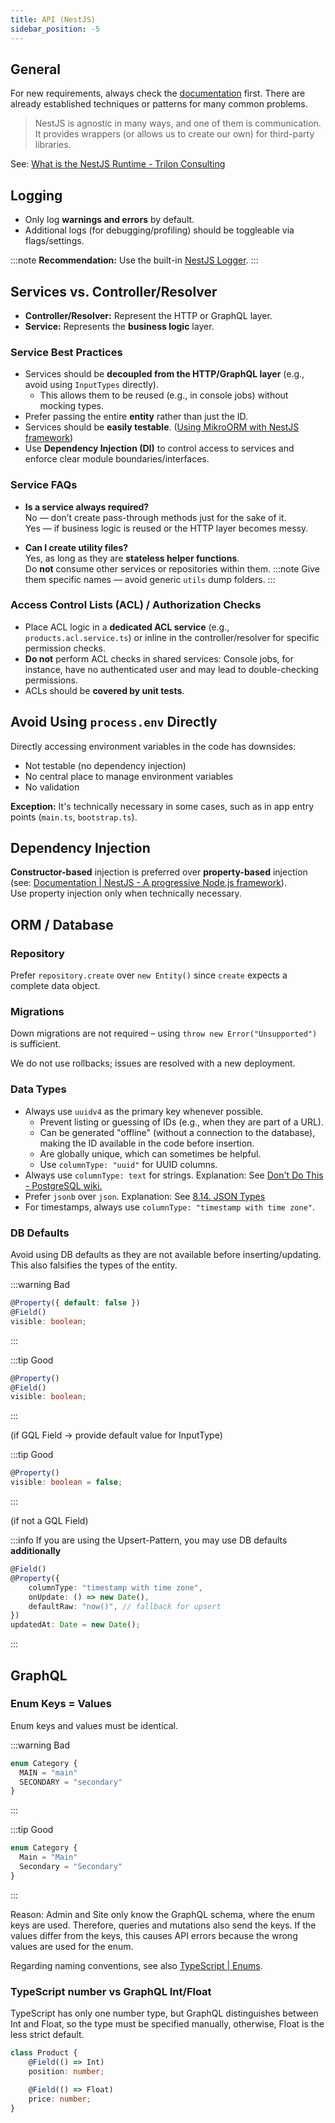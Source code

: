 ```yaml
---
title: API (NestJS)
sidebar_position: -5
---
```


## General

For new requirements, always check the [documentation](https://docs.nestjs.com/) first. There are already established techniques or patterns for many common problems.

> NestJS is agnostic in many ways, and one of them is communication. It provides wrappers (or allows us to create our own) for third-party libraries.

See: [What is the NestJS Runtime - Trilon Consulting](https://trilon.io/blog/what-is-the-nestjs-runtime)

## Logging

-   Only log **warnings and errors** by default.
-   Additional logs (for debugging/profiling) should be toggleable via flags/settings.

:::note
**Recommendation:** Use the built-in [NestJS Logger](https://docs.nestjs.com/techniques/logger).
:::

## Services vs. Controller/Resolver

-   **Controller/Resolver:** Represent the HTTP or GraphQL layer.
-   **Service:** Represents the **business logic** layer.

### Service Best Practices

-   Services should be **decoupled from the HTTP/GraphQL layer** (e.g., avoid using `InputTypes` directly).
    -   This allows them to be reused (e.g., in console jobs) without mocking types.
-   Prefer passing the entire **entity** rather than just the ID.
-   Services should be **easily testable**. ([Using MikroORM with NestJS framework](https://mikro-orm.io/docs/usage-with-nestjs#testing))
-   Use **Dependency Injection (DI)** to control access to services and enforce clear module boundaries/interfaces.

### Service FAQs

-   **Is a service always required?**  
    No — don’t create pass-through methods just for the sake of it.  
    Yes — if business logic is reused or the HTTP layer becomes messy.

-   **Can I create utility files?**  
    Yes, as long as they are **stateless helper functions**.  
    Do **not** consume other services or repositories within them.
    :::note
    Give them specific names — avoid generic `utils` dump folders.
    :::

### Access Control Lists (ACL) / Authorization Checks

-   Place ACL logic in a **dedicated ACL service** (e.g., `products.acl.service.ts`) or inline in the controller/resolver for specific permission checks.
-   **Do not** perform ACL checks in shared services: Console jobs, for instance, have no authenticated user and may lead to double-checking permissions.
-   ACLs should be **covered by unit tests**.

## Avoid Using `process.env` Directly

Directly accessing environment variables in the code has downsides:

-   Not testable (no dependency injection)
-   No central place to manage environment variables
-   No validation

**Exception:** It's technically necessary in some cases, such as in app entry points (`main.ts`, `bootstrap.ts`).

## Dependency Injection

**Constructor-based** injection is preferred over **property-based** injection (see: [Documentation | NestJS - A progressive Node.js framework](https://docs.nestjs.com/providers#property-based-injection)).  
Use property injection only when technically necessary.

## ORM / Database

### Repository

Prefer `repository.create` over `new Entity()` since `create` expects a complete data object.

### Migrations

Down migrations are not required – using `throw new Error("Unsupported")` is sufficient.

We do not use rollbacks; issues are resolved with a new deployment.

### Data Types

-   Always use `uuidv4` as the primary key whenever possible.
    -   Prevent listing or guessing of IDs (e.g., when they are part of a URL).
    -   Can be generated "offline" (without a connection to the database), making the ID available in the code before insertion.
    -   Are globally unique, which can sometimes be helpful.
    -   Use `columnType: "uuid"` for UUID columns.
-   Always use `columnType: text` for strings. Explanation: See [Don't Do This - PostgreSQL wiki.](https://wiki.postgresql.org/wiki/Don%27t_Do_This#Don.27t_use_varchar.28n.29_by_default)
-   Prefer `jsonb` over `json`. Explanation: See [8.14. JSON Types](https://www.postgresql.org/docs/current/datatype-json.html)
-   For timestamps, always use `columnType: "timestamp with time zone"`.

### DB Defaults

Avoid using DB defaults as they are not available before inserting/updating. This also falsifies the types of the entity.

:::warning Bad

```ts
@Property({ default: false })
@Field()
visible: boolean;
```

:::

:::tip Good

```ts
@Property()
@Field()
visible: boolean;
```

:::

(if GQL Field → provide default value for InputType)

:::tip Good

```ts
@Property()
visible: boolean = false;
```

:::

(if not a GQL Field)

:::info
If you are using the Upsert-Pattern, you may use DB defaults **additionally**

```ts
@Field()
@Property({
    columnType: "timestamp with time zone",
    onUpdate: () => new Date(),
    defaultRaw: "now()", // fallback for upsert
})
updatedAt: Date = new Date();
```

:::

## GraphQL

### Enum Keys = Values

Enum keys and values must be identical.

:::warning Bad

```ts
enum Category {
  MAIN = "main"
  SECONDARY = "secondary"
}
```

:::

:::tip Good

```ts
enum Category {
  Main = "Main"
  Secondary = "Secondary"
}
```

:::

Reason: Admin and Site only know the GraphQL schema, where the enum keys are used. Therefore, queries and mutations also send the keys. If the values differ from the keys, this causes API errors because the wrong values are used for the enum.

Regarding naming conventions, see also [TypeScript | Enums](./typescript).

### TypeScript number vs GraphQL Int/Float

TypeScript has only one number type, but GraphQL distinguishes between Int and Float, so the type must be specified manually, otherwise, Float is the less strict default.

```ts
class Product {
    @Field(() => Int)
    position: number;

    @Field(() => Float)
    price: number;
}
```
